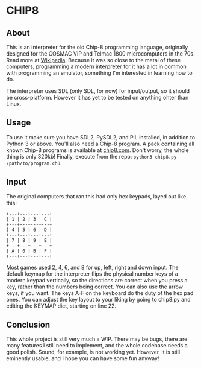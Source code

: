 # CHIP8 #
 
## About ##
This is an interpreter for the old Chip-8 programming language, originally designed for the COSMAC VIP and Telmac 1800 microcomputers in the 70s. Read more at [Wikipedia](https://en.wikipedia.org/wiki/CHIP-8). Because it was so close to the metal of these computers, programming a modern interpreter for it has a lot in common with programming an emulator, something I'm interested in learning how to do.

The interpreter uses SDL (only SDL, for now) for input/output, so it should be cross-platform. However it has yet to be tested on anything ohter than Linux.

## Usage ##
To use it make sure you have SDL2, PySDL2, and PIL installed, in addition to Python 3 or above. You'll also need a Chip-8 program. A pack containing all known Chip-8 programs is available at [chip8.com](http://chip8.com/?page=109). Don't worry, the whole thing is only 320kb! Finally, execute from the repo: `python3 chip8.py /path/to/program.ch8`.


## Input ##
The original computers that ran this had only hex keypads, layed out like this:
```
+---+---+---+---+
| 1 | 2 | 3 | C |
+---+---+---+---+
| 4 | 5 | 6 | D |
+---+---+---+---+
| 7 | 8 | 9 | E |
+---+---+---+---+
| A | 0 | B | F |
+---+---+---+---+
```

Most games used 2, 4, 6, and 8 for up, left, right and down input. The default keymap for the interpreter flips the physical number keys of a modern keypad vertically, so the directions are correct when you press a key, rather than the numbers being correct. You can also use the arrow keys, if you want. The keys A-F on the keyboard do the duty of the hex pad ones.
You can adjust the key layout to your liking by going to chip8.py and editing the KEYMAP dict, starting on line 22. 

## Conclusion ##
This whole project is still very much a WIP. There may be bugs, there are many features I still need to implement, and the whole codebase needs a good polish. Sound, for example, is not working yet. However, it is still eminently usable, and I hope you can have some fun anyway!
